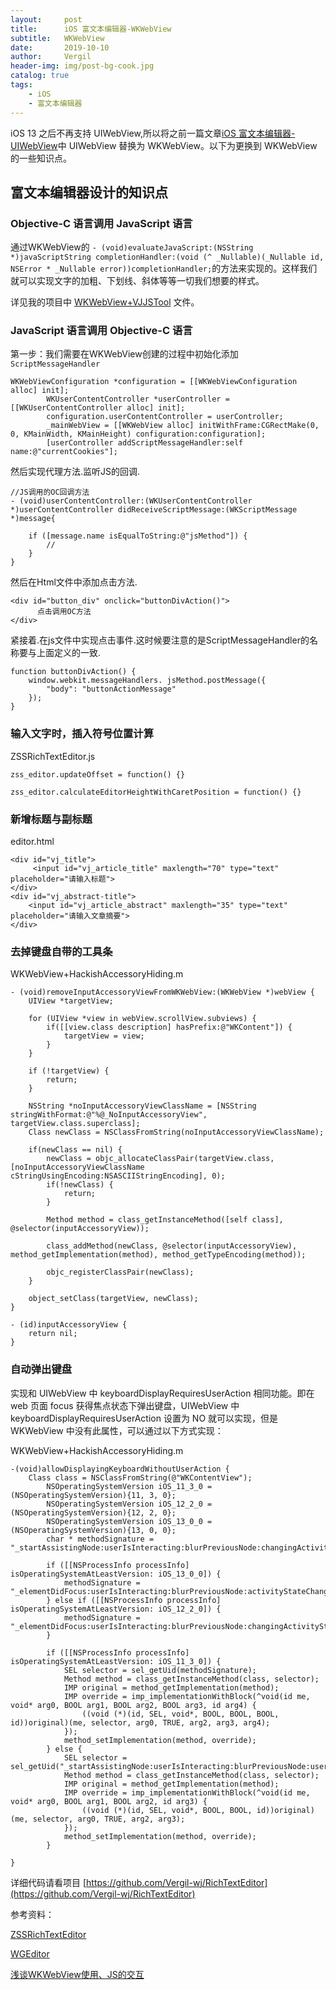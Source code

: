 ```yaml
---
layout:     post
title:      iOS 富文本编辑器-WKWebView
subtitle:   WKWebView
date:       2019-10-10
author:     Vergil
header-img: img/post-bg-cook.jpg
catalog: true
tags:
    - iOS
    - 富文本编辑器
---
```


iOS 13 之后不再支持 UIWebView,所以将之前一篇文章[iOS 富文本编辑器-UIWebView](https://www.jianshu.com/p/5efb2d8dc3da)中 UIWebView 替换为 WKWebView。以下为更换到 WKWebView 的一些知识点。

## 富文本编辑器设计的知识点

### Objective-C 语言调用 JavaScript 语言

通过WKWebView的 `- (void)evaluateJavaScript:(NSString *)javaScriptString completionHandler:(void (^ _Nullable)(_Nullable id, NSError * _Nullable error))completionHandler;`的方法来实现的。这样我们就可以实现文字的加粗、下划线、斜体等等一切我们想要的样式。

详见我的项目中 [WKWebView+VJJSTool](https://github.com/Vergil-wj/RichTextEditor) 文件。

### JavaScript 语言调用 Objective-C 语言

第一步：我们需要在WKWebView创建的过程中初始化添加`ScriptMessageHandler`

```
WKWebViewConfiguration *configuration = [[WKWebViewConfiguration alloc] init];
        WKUserContentController *userController = [[WKUserContentController alloc] init];
        configuration.userContentController = userController;
        _mainWebView = [[WKWebView alloc] initWithFrame:CGRectMake(0, 0, KMainWidth, KMainHeight) configuration:configuration];
        [userController addScriptMessageHandler:self name:@"currentCookies"];
```

然后实现代理方法.监听JS的回调.

```
//JS调用的OC回调方法
- (void)userContentController:(WKUserContentController *)userContentController didReceiveScriptMessage:(WKScriptMessage *)message{
    
    if ([message.name isEqualToString:@"jsMethod"]) {
        //
    }
}
```

然后在Html文件中添加点击方法.

```
<div id="button_div" onclick="buttonDivAction()">
      点击调用OC方法
</div>
```

紧接着.在js文件中实现点击事件.这时候要注意的是ScriptMessageHandler的名称要与上面定义的一致.

```
function buttonDivAction() {
    window.webkit.messageHandlers. jsMethod.postMessage({
        "body": "buttonActionMessage"
    });
}
```

### 输入文字时，插入符号位置计算

ZSSRichTextEditor.js

```
zss_editor.updateOffset = function() {}

zss_editor.calculateEditorHeightWithCaretPosition = function() {}

```

### 新增标题与副标题

editor.html

```
<div id="vj_title">
     <input id="vj_article_title" maxlength="70" type="text" placeholder="请输入标题">
</div>
<div id="vj_abstract-title">
    <input id="vj_article_abstract" maxlength="35" type="text" placeholder="请输入文章摘要">
</div>
```

### 去掉键盘自带的工具条

WKWebView+HackishAccessoryHiding.m

```
- (void)removeInputAccessoryViewFromWKWebView:(WKWebView *)webView {
    UIView *targetView;

    for (UIView *view in webView.scrollView.subviews) {
        if([[view.class description] hasPrefix:@"WKContent"]) {
            targetView = view;
        }
    }

    if (!targetView) {
        return;
    }

    NSString *noInputAccessoryViewClassName = [NSString stringWithFormat:@"%@_NoInputAccessoryView", targetView.class.superclass];
    Class newClass = NSClassFromString(noInputAccessoryViewClassName);

    if(newClass == nil) {
        newClass = objc_allocateClassPair(targetView.class, [noInputAccessoryViewClassName cStringUsingEncoding:NSASCIIStringEncoding], 0);
        if(!newClass) {
            return;
        }

        Method method = class_getInstanceMethod([self class], @selector(inputAccessoryView));

        class_addMethod(newClass, @selector(inputAccessoryView), method_getImplementation(method), method_getTypeEncoding(method));

        objc_registerClassPair(newClass);
    }

    object_setClass(targetView, newClass);
}

- (id)inputAccessoryView {
    return nil;
}
```

### 自动弹出键盘

实现和 UIWebView 中 keyboardDisplayRequiresUserAction 相同功能。即在 web 页面 focus 获得焦点状态下弹出键盘，UIWebView 中 keyboardDisplayRequiresUserAction 设置为 NO 就可以实现，但是WKWebView 中没有此属性，可以通过以下方式实现：

WKWebView+HackishAccessoryHiding.m

```
-(void)allowDisplayingKeyboardWithoutUserAction {
    Class class = NSClassFromString(@"WKContentView");
        NSOperatingSystemVersion iOS_11_3_0 = (NSOperatingSystemVersion){11, 3, 0};
        NSOperatingSystemVersion iOS_12_2_0 = (NSOperatingSystemVersion){12, 2, 0};
        NSOperatingSystemVersion iOS_13_0_0 = (NSOperatingSystemVersion){13, 0, 0};
        char * methodSignature = "_startAssistingNode:userIsInteracting:blurPreviousNode:changingActivityState:userObject:";

        if ([[NSProcessInfo processInfo] isOperatingSystemAtLeastVersion: iOS_13_0_0]) {
            methodSignature = "_elementDidFocus:userIsInteracting:blurPreviousNode:activityStateChanges:userObject:";
        } else if ([[NSProcessInfo processInfo] isOperatingSystemAtLeastVersion: iOS_12_2_0]) {
            methodSignature = "_elementDidFocus:userIsInteracting:blurPreviousNode:changingActivityState:userObject:";
        }

        if ([[NSProcessInfo processInfo] isOperatingSystemAtLeastVersion: iOS_11_3_0]) {
            SEL selector = sel_getUid(methodSignature);
            Method method = class_getInstanceMethod(class, selector);
            IMP original = method_getImplementation(method);
            IMP override = imp_implementationWithBlock(^void(id me, void* arg0, BOOL arg1, BOOL arg2, BOOL arg3, id arg4) {
                ((void (*)(id, SEL, void*, BOOL, BOOL, BOOL, id))original)(me, selector, arg0, TRUE, arg2, arg3, arg4);
            });
            method_setImplementation(method, override);
        } else {
            SEL selector = sel_getUid("_startAssistingNode:userIsInteracting:blurPreviousNode:userObject:");
            Method method = class_getInstanceMethod(class, selector);
            IMP original = method_getImplementation(method);
            IMP override = imp_implementationWithBlock(^void(id me, void* arg0, BOOL arg1, BOOL arg2, id arg3) {
                ((void (*)(id, SEL, void*, BOOL, BOOL, id))original)(me, selector, arg0, TRUE, arg2, arg3);
            });
            method_setImplementation(method, override);
        }

}
```

详细代码请看项目 [https://github.com/Vergil-wj/RichTextEditor](https://github.com/Vergil-wj/RichTextEditor)

参考资料：

[ZSSRichTextEditor](https://github.com/nnhubbard/ZSSRichTextEditor)

[WGEditor](https://github.com/study123456/WGEditor-mobile)

[浅谈WKWebView使用、JS的交互](https://www.jianshu.com/p/48a34b20fcd1)



